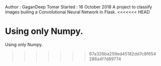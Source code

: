 Author  : GaganDeep Tomar
Started : 16 October 2018
A project to classify images builing a Convolutional Neural Network in Flask.
<<<<<<< HEAD

Using only Numpy.
=======
Using only Numpy.
>>>>>>> 67a326ba259ed45182dd7c8f654286a4f7d89774
